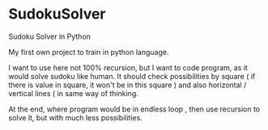 # SudokuSolver
Sudoku Solver in Python

My first own project to train in python language. 

I want to use here not 100% recursion, but I want to code program, as it would solve sudoku like human. 
It should check possibilities by square ( if there is value in square, it won't be in this square ) and also horizontal / vertical lines ( in same way of thinking.

At the end, where program would be in endless loop , then use recursion to solve it, but with much less possibilities.
